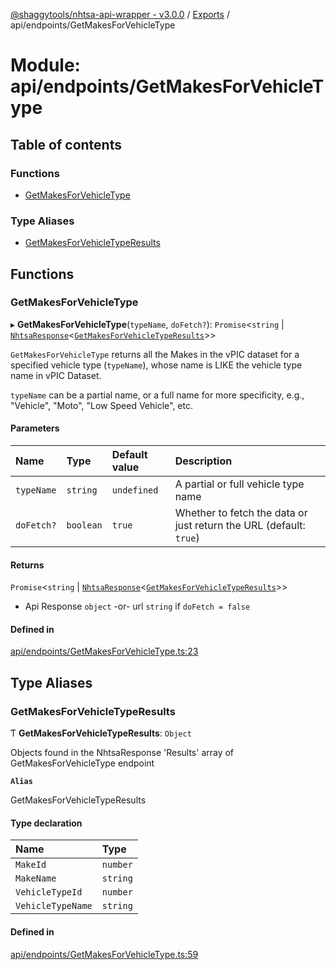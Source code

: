 [@shaggytools/nhtsa-api-wrapper - v3.0.0](../index.md) / [Exports](../modules.md) / api/endpoints/GetMakesForVehicleType

# Module: api/endpoints/GetMakesForVehicleType

## Table of contents

### Functions

- [GetMakesForVehicleType](api_endpoints_GetMakesForVehicleType.md#getmakesforvehicletype)

### Type Aliases

- [GetMakesForVehicleTypeResults](api_endpoints_GetMakesForVehicleType.md#getmakesforvehicletyperesults)

## Functions

### GetMakesForVehicleType

▸ **GetMakesForVehicleType**(`typeName`, `doFetch?`): `Promise`<`string` \| [`NhtsaResponse`](api_types.md#nhtsaresponse)<[`GetMakesForVehicleTypeResults`](api_endpoints_GetMakesForVehicleType.md#getmakesforvehicletyperesults)\>\>

`GetMakesForVehicleType` returns all the Makes in the vPIC dataset for a specified vehicle type
(`typeName`), whose name is LIKE the vehicle type name in vPIC Dataset.

`typeName` can be a partial name, or a full name for more specificity, e.g., "Vehicle", "Moto",
"Low Speed Vehicle", etc.

#### Parameters

| Name | Type | Default value | Description |
| :------ | :------ | :------ | :------ |
| `typeName` | `string` | `undefined` | A partial or full vehicle type name |
| `doFetch?` | `boolean` | `true` | Whether to fetch the data or just return the URL (default: `true`) |

#### Returns

`Promise`<`string` \| [`NhtsaResponse`](api_types.md#nhtsaresponse)<[`GetMakesForVehicleTypeResults`](api_endpoints_GetMakesForVehicleType.md#getmakesforvehicletyperesults)\>\>

- Api Response
`object` -or- url `string` if `doFetch = false`

#### Defined in

[api/endpoints/GetMakesForVehicleType.ts:23](https://github.com/ShaggyTech/nhtsa-api-wrapper/blob/a4e673e/packages/lib/src/api/endpoints/GetMakesForVehicleType.ts#L23)

## Type Aliases

### GetMakesForVehicleTypeResults

Ƭ **GetMakesForVehicleTypeResults**: `Object`

Objects found in the NhtsaResponse 'Results' array of GetMakesForVehicleType endpoint

**`Alias`**

GetMakesForVehicleTypeResults

#### Type declaration

| Name | Type |
| :------ | :------ |
| `MakeId` | `number` |
| `MakeName` | `string` |
| `VehicleTypeId` | `number` |
| `VehicleTypeName` | `string` |

#### Defined in

[api/endpoints/GetMakesForVehicleType.ts:59](https://github.com/ShaggyTech/nhtsa-api-wrapper/blob/a4e673e/packages/lib/src/api/endpoints/GetMakesForVehicleType.ts#L59)
